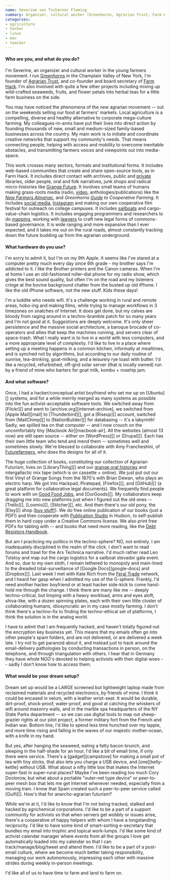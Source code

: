 ```yaml
---
name: Severine von Tscharner Fleming
summary: Organiser, cultural worker (Greenhorns, Agrarian Trust, Farm Hack)
categories:
- agriculture
- hacker
- linux
- mac
- teacher
---
```


#### Who are you, and what do you do?

I'm Severine, an organizer and cultural worker in the young farmers movement. I run [Greenhorns](http://www.thegreenhorns.net/ "A non-profit promoting young farmers.") in the Champlain Valley of New York, I'm founder of [Agrarian Trust](http://agrariantrust.org/ "A sustainable agriculture trust."), and co-founder and board secretary of [Farm Hack](http://farmhack.org/app/ "A community of farm hackers."). I'm also involved with quite a few other projects including mixing up wild-crafted seaweeds, fruits, and flower petals into herbal teas for a little farm business on the side.

You may have noticed the phenomena of the new agrarian movement -- out on the weekends selling our food at farmers' markets. Local agriculture is a compelling, diverse and healthy alternative to corporate mega-culture farming. My colleagues-in-arms have put their lives into direct action by founding thousands of new, small and medium-sized family-based businesses across the country. My main work is to initiate and coordinate creative networks that support my community's needs. That means connecting people, helping with access and mobility to overcome inevitable obstacles, and transmitting farmers voices and viewpoints out into media-space.

This work crosses many sectors, formats and institutional forms. It includes web-based communities that create and share open-source tools, as in Farm Hack. It includes direct contact with archives, public and [private](http://www.prelingerlibrary.org/home/about/ "A research library in San Francisco.") libraries, older people, oral and folk narratives, junk shops and radical micro-histories like [Grange Future](http://grangefuture.org/ "A non-profit agriculture organisation."). It involves small teams of humans making grass-roots media (radio, [video](http://ourland.tv/ "A film series about food and farms."), anthologies/publications) like the [*New Farmers Almanac*](http://www.thegreenhorns.net/category/media/almanac/ "An almanac for new farmers."), and *Greenhorns [Guide](http://www.thegreenhorns.net/category/resources/guidebooks/ "Guidebooks for farming.") to Cooperative Farming*. It includes [social media](https://thegreenhorns.wordpress.com/ "The Greenhorns weblog."), [Instagram](https://instagram.com/thegreenhorns/ "The Greenhorns Instagram account.") and making our own cooperative film festival for outreach on college campuses. It includes [sailboats](http://www.thegreenhorns.net/mainesailfreight/ "The Greenhorns sailboat system.") and cargo-value-chain logistics. It includes engaging programmers and researchers to do [mapping](http://www.serveyourcountryfood.net "A map service for farmer.s"), working with [lawyers](http://www.theselc.org/ "A law center for economic empowerment.") to craft new legal forms of commons-based governance. It is wide ranging and more expansive than I ever expected, and it takes me out on the rural roads, almost constantly tracking down the future budding up from the agrarian underground.

#### What hardware do you use?

I'm sorry to admit it, but I'm on my 9th Apple. It seems like I've stared at a computer pretty much every day since 6th grade - my brother says I'm addicted to it. I like the Brother printers and the Canon cameras. When I'm at home I use an old-fashioned roller-dial phone for my radio show, which gives the best sound quality, but often I'm on the road and my listeners cringe at the bovine background chatter from the busted up old iPhone. I like the old iPhone software, not the new stuff. Kids these days!

I'm a luddite who needs wifi. It's a challenge working in rural and remote areas, hobo-ing and making films, while trying to manage workflows in 3 timezones on snatches of Internet. It does get done, but my calves are bloody from raging around in a techno-bramble patch for so many years and I'm not good at it. Suggestions are deeply welcome. It's only sheer persistence and the massive social architecture, a baroque brocade of co-operators and allies that keep the machines running, and servers clear of space-trash. What I really want is to live in a world with less computers, and a more appropriate level of complexity. I'd like to live in a place where setting up a meeting happens in a common kitchen, informally at mealtimes, and is synched not by algorithms, but according to our daily routine of sunrise, tea-drinking, goat-milking, and a leisurely rye toast with butter. I'd like a recycled, refurbished, off-grid solar server (that is locally owned) run by a friend of mine who barters for goat milk, kombu + rosehip jam.

#### And what software?

Once, I had a hacker/conceptual artist boyfriend who set me up on [Ubuntu][] systems, and for a while merrily merged as many systems as possible into the fun activist-acceptable software tools. We switched away from [Flickr][] and went to [archive.org][internet-archive], we switched from [Apple Mail][mail] to [Thunderbird][], got a [Riseup][] account, switched from [MailChimp][] to [NationBuilder][] for databasing -- it's a labyrinth! Sadly, we spilled tea on that computer -- and I now crouch on the uncomfortably tiny [Macbook Air][macbook-air]. All the websites (almost 13 now) are still open source -- either on [WordPress][] or [Drupal][]. Each has their own little team who tend and mend them -- sometimes well and sometimes slowly. We're blessed to collaborate with Amy Francheshini, of [Futurefarmers](http://www.futurefarmers.com/ "A design agency."), who does the designs for all of it.

The huge collection of books, constituting our collection of Agrarian Futurism, lives on [LibraryThing][] and our [grange oral histories](http://grangefuture.org/oral-histories/ "A collection of Grange recordings.") and intergallactic mix tape (which is on cassette + online). We just put out our first Vinyl of Grange Songs from the 1870's with Brian Dewan, who plays an electric harp. We got into Hackpad, Piratepad, [Firefox][], and [GitHub][] (a great platform for collaborative legal documents). We frequently find people to work with on [Good Food Jobs](http://www.goodfoodjobs.com/ "A food-based job search engine."), and [OurGoods][]. My collaborators keep dragging me into new platforms just when I figured out the old ones -- [Trello][], [Loomio][], [Stitcher][], etc. And then there's our old pony, the [Etsy][] shop ([buy stuff!](https://www.etsy.com/shop/greenhorns "The Greenhorns Etsy store.")). We do free online publication of our books (just a PDF!) and then cooperate with [Publication Studio](http://www.publicationstudio.biz/ "A book publisher.") in Hudson, to self-publish them in hard copy under a Creative Commons license. We also print free PDFs for tabling with -- and books that need more reading, like the [Debt Resistors Handbook](http://strikedebt.org/The-Debt-Resistors-Operations-Manual.pdf "A PDF book about fighting the debt system.").

But am I practicing my politics in the techno-sphere? NO, not entirely. I am inadequately disciplined in the realm of the click. I don't want to read forums and trawl for the Ars Technica narrative. I'd much rather read Leo Tolstoy and map out the cargo logistics for a sailboat stevador gala event. And so, due to my own sloth, I remain tethered to monopoly and main-lined to the dreaded total-surveillance of [Google Docs][google-docs] and [Dropbox][]. Last week I met with Kate Rich from the [Feral Trade](http://www.feraltrade.org/ "A social-networks-based goods trading system.") network, and I heard her gasp when I admitted my use of the G-sphere. Frankly, I'd need another hacker boyfriend or at least hacker side-kick to come hand-hold me through the change. I think there are many like me -- deeply techno-critical, but limping with a heavy workload, arms and eyes aloft, shiva-like, with a dozen spinning plates, each with their own little cluster of collaborating humans, idiosyncratic an in my case mostly farming. I don't think there's a techno-fix to finding the techno-ethical set of platforms, I think the solution is in the analog world.

I have to admit that I am frequently hacked, and haven't totally figured out the encryption key business yet. This means that my emails often go into other people's spam folders, and are not delivered, or are delivered a week late. I try not to get paranoid about it, and instead just to hack around the email-delivery pathologies by conducting transactions in person, on the telephone, and through triangulation with others. I hear that in Germany they have whole NGO's devoted to helping activists with their digital woes -- sadly I don't know how to access them.

#### What would be your dream setup?

Dream set up would be a LARGE screened but lightweight laptop made from reclaimed materials and recycled electronics, by friends of mine. I think it could be encased in velum, with a leather wrist-seat. It would be durable, dirt-proof, shock-proof, water-proof, and good at catching the whiskers of wifi around masonry walls, and in the marble spa headquarters of the NY State Parks department -- so we can use digital tools to map out sheep-grazier rights at our pilot project, a former military fort from the French and Indian war. Bottom line, I'd like to spend less time hunched over my lappie, and more time rising and falling in the waves of our majestic mother-ocean, with a knife in my hand.

But yes, after hanging the seaweed, eating a fatty bacon brunch, and sleeping in the half-shade for an hour, I'd like a bit of email time, if only there were service. There's a [gadget][campstove] for making a small pot of tea with tiny sticks, that also lets you charge a USB device, and [one][kelly-kettle] without USB. What about a nifty little box that makes the Internet super-fast in super-rural places? Maybe I've been reading too much Cory Doctorow, but what about a portable "outer-net type device" or peer-to-peer mesh box that lets me get Internet whenever needed, especially from a moving train. I know that Spain created such a peer-to-peer service called [Guifi][]. How's that for anarcho-agrarian futurism?

While we're at it, I'd like to know that I'm not being tracked, stalked and hacked by agrichemical corporations. I'd like to be a part of a support community for activists so that when servers get wobbly or issues arise, there's a cooperative of happy helpers with whom I have a longstanding reciprocity. I'd like to have some kind of smart-sorting e-secretary that bundles my email into trophic and topical work-lumps. I'd like some kind of activist calendar manager where events from all the groups I love get automatically loaded into my calendar so that I can track/manage/blog/tweet and attend them. I'd like to be a part of a post-email culture, where we become much better taking responsibility, managing our work autonomously, impressing each other with massive strides during weekly in-person meetings.

I'd like all of us to have time to farm and land to farm on.